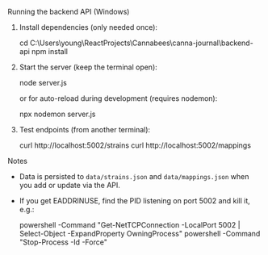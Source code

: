 Running the backend API (Windows)

1. Install dependencies (only needed once):

   cd C:\Users\young\ReactProjects\Cannabees\canna-journal\backend-api
   npm install

2. Start the server (keep the terminal open):

   node server.js

   or for auto-reload during development (requires nodemon):

   npx nodemon server.js

3. Test endpoints (from another terminal):

   curl http://localhost:5002/strains
   curl http://localhost:5002/mappings

Notes
- Data is persisted to `data/strains.json` and `data/mappings.json` when you add or update via the API.
- If you get EADDRINUSE, find the PID listening on port 5002 and kill it, e.g.: 

   powershell -Command "Get-NetTCPConnection -LocalPort 5002 | Select-Object -ExpandProperty OwningProcess"
   powershell -Command "Stop-Process -Id <PID> -Force"
